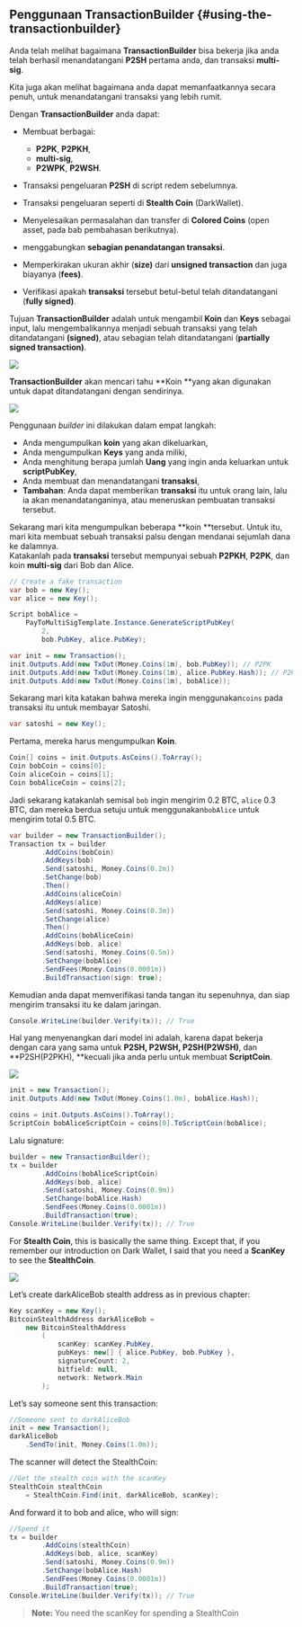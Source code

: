 ## Penggunaan TransactionBuilder {#using-the-transactionbuilder}

Anda telah melihat bagaimana **TransactionBuilder** bisa bekerja jika anda telah berhasil menandatangani **P2SH** pertama anda, dan transaksi **multi-sig**.

Kita juga akan melihat bagaimana anda dapat memanfaatkannya secara penuh, untuk menandatangani transaksi yang lebih rumit. 

Dengan **TransactionBuilder** anda dapat:

* Membuat berbagai:

  * **P2PK**, **P2PKH**,  
  * **multi-sig**,  
  * **P2WPK**, **P2WSH**.  

* Transaksi pengeluaran **P2SH** di script redem sebelumnya.

* Transaksi pengeluaran seperti di **Stealth Coin** \(DarkWallet\).

* Menyelesaikan permasalahan dan transfer di **Colored Coins** \(open asset, pada bab pembahasan berikutnya\).  
* menggabungkan **sebagian penandatangan  transaksi**.  
* Memperkirakan ukuran akhir \(**size\)** dari **unsigned transaction** dan juga biayanya \(**fees\)**.  
* Verifikasi apakah **transaksi** tersebut betul-betul telah ditandatangani \(**fully signed\)**.  

Tujuan **TransactionBuilder** adalah untuk mengambil **Koin** dan **Keys** sebagai input, lalu mengembalikannya menjadi sebuah transaksi yang telah ditandatangani **\(signed\)**, atau sebagian telah ditandatangani \(**partially signed transaction\)**.

![](../assets/SignedTransaction.png)

**TransactionBuilder** akan mencari tahu **Koin **yang akan digunakan untuk dapat ditandatangani dengan sendirinya. 

![](../assets/TransactionBuilder.png)

Penggunaan _builder_ ini dilakukan dalam empat langkah:

* Anda mengumpulkan **koin** yang akan dikeluarkan,
* Anda mengumpulkan **Keys** yang anda miliki,
* Anda menghitung berapa jumlah **Uang** yang ingin anda keluarkan untuk **scriptPubKey**,
* Anda membuat dan menandatangani **transaksi**,
* **Tambahan**: Anda dapat memberikan **transaksi** itu untuk orang lain, lalu ia akan menandatanganinya, atau meneruskan pembuatan transaksi tersebut.

Sekarang mari kita mengumpulkan beberapa **koin **tersebut. Untuk itu, mari kita membuat sebuah transaksi palsu dengan mendanai sejumlah dana ke dalamnya.   
Katakanlah pada **transaksi** tersebut mempunyai sebuah **P2PKH**, **P2PK**, dan koin **multi-sig** dari Bob dan Alice.

```cs
// Create a fake transaction
var bob = new Key();
var alice = new Key();

Script bobAlice = 
    PayToMultiSigTemplate.Instance.GenerateScriptPubKey(
        2, 
        bob.PubKey, alice.PubKey);

var init = new Transaction();
init.Outputs.Add(new TxOut(Money.Coins(1m), bob.PubKey)); // P2PK
init.Outputs.Add(new TxOut(Money.Coins(1m), alice.PubKey.Hash)); // P2PKH
init.Outputs.Add(new TxOut(Money.Coins(1m), bobAlice));
```

Sekarang mari kita katakan bahwa mereka ingin menggunakan`coins` pada transaksi itu untuk membayar Satoshi.

```cs
var satoshi = new Key();
```

Pertama, mereka harus mengumpulkan **Koin**.

```cs
Coin[] coins = init.Outputs.AsCoins().ToArray();
Coin bobCoin = coins[0];
Coin aliceCoin = coins[1];
Coin bobAliceCoin = coins[2];
```

Jadi sekarang katakanlah semisal `bob` ingin mengirim 0.2 BTC, `alice` 0.3 BTC, dan mereka berdua setuju untuk menggunakan`bobAlice` untuk mengirim total 0.5 BTC.

```cs
var builder = new TransactionBuilder();
Transaction tx = builder
        .AddCoins(bobCoin)
        .AddKeys(bob)
        .Send(satoshi, Money.Coins(0.2m))
        .SetChange(bob)
        .Then()
        .AddCoins(aliceCoin)
        .AddKeys(alice)
        .Send(satoshi, Money.Coins(0.3m))
        .SetChange(alice)
        .Then()
        .AddCoins(bobAliceCoin)
        .AddKeys(bob, alice)
        .Send(satoshi, Money.Coins(0.5m))
        .SetChange(bobAlice)
        .SendFees(Money.Coins(0.0001m))
        .BuildTransaction(sign: true);
```

Kemudian anda dapat memverifikasi tanda tangan itu sepenuhnya, dan siap mengirim transaksi itu ke dalam jaringan. 

```cs
Console.WriteLine(builder.Verify(tx)); // True
```

Hal yang menyenangkan dari model ini adalah, karena dapat bekerja dengan cara yang sama untuk **P2SH, P2WSH, P2SH\(P2WSH\)**, dan **P2SH\(P2PKH\), **kecuali jika anda perlu untuk membuat **ScriptCoin**.

![](../assets/ScriptCoinFromCoin.png)

```cs
init = new Transaction();
init.Outputs.Add(new TxOut(Money.Coins(1.0m), bobAlice.Hash));

coins = init.Outputs.AsCoins().ToArray();
ScriptCoin bobAliceScriptCoin = coins[0].ToScriptCoin(bobAlice);
```

Lalu signature:

```cs
builder = new TransactionBuilder();
tx = builder
        .AddCoins(bobAliceScriptCoin)
        .AddKeys(bob, alice)
        .Send(satoshi, Money.Coins(0.9m))
        .SetChange(bobAlice.Hash)
        .SendFees(Money.Coins(0.0001m))
        .BuildTransaction(true);
Console.WriteLine(builder.Verify(tx)); // True
```

For **Stealth Coin**, this is basically the same thing. Except that, if you remember our introduction on Dark Wallet, I said that you need a **ScanKey** to see the **StealthCoin**.

![](../assets/StealthCoin.png)

Let’s create darkAliceBob stealth address as in previous chapter:

```cs
Key scanKey = new Key();
BitcoinStealthAddress darkAliceBob =
    new BitcoinStealthAddress
        (
            scanKey: scanKey.PubKey,
            pubKeys: new[] { alice.PubKey, bob.PubKey },
            signatureCount: 2,
            bitfield: null,
            network: Network.Main
        );
```

Let’s say someone sent this transaction:

```cs
//Someone sent to darkAliceBob
init = new Transaction();
darkAliceBob
    .SendTo(init, Money.Coins(1.0m));
```

The scanner will detect the StealthCoin:

```cs
//Get the stealth coin with the scanKey
StealthCoin stealthCoin
    = StealthCoin.Find(init, darkAliceBob, scanKey);
```

And forward it to bob and alice, who will sign:

```cs
//Spend it
tx = builder
        .AddCoins(stealthCoin)
        .AddKeys(bob, alice, scanKey)
        .Send(satoshi, Money.Coins(0.9m))
        .SetChange(bobAlice.Hash)
        .SendFees(Money.Coins(0.0001m))
        .BuildTransaction(true);
Console.WriteLine(builder.Verify(tx)); // True
```

> **Note:** You need the scanKey for spending a StealthCoin

